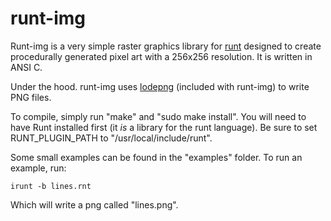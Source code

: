 # runt-img

Runt-img is a very simple raster graphics library for 
[runt](https://www.github.com/paulbatchelor/runt.git)
designed to create procedurally generated pixel art with a 256x256 resolution.
It is written in ANSI C. 

Under the hood. runt-img uses 
[lodepng](http://www.lodev.org/lodepng) (included with
runt-img) to write PNG files. 

To compile, simply run "make" and "sudo make install". You will need to have
Runt installed first (it *is* a library for the runt language). Be sure to set
RUNT_PLUGIN_PATH to "/usr/local/include/runt". 

Some small examples can be found in the "examples" folder. To run an example,
run:

    irunt -b lines.rnt

Which will write a png called "lines.png". 

